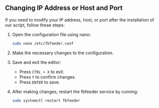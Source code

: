 ## Changing IP Address or Host and Port

If you need to modify your IP address, host, or port after the installation of our script, follow these steps:

1. Open the configuration file using nano:
    ```bash
    sudo nano /etc/fbfeeder.conf
    ```

2. Make the necessary changes to the configuration.

3. Save and exit the editor:
   - Press `CTRL + X` to exit.
   - Press `Y` to confirm changes.
   - Press `ENTER` to save.

4. After making changes, restart the fbfeeder service by running:
    ```bash
    sudo systemctl restart fbfeeder
    ```
